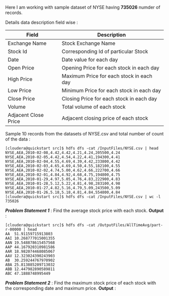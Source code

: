 Here I am working with sample dataset of NYSE having **735026** numder of records. 


Details data description field wise : 

|Field|Description|
|---|---|
|Exchange Name|Stock Exchange Name|
|Stock Id|Corresponding Id of particular Stock|
|Date|Date value for each day|
|Open Price|Opening Price for each stock in each day|
|High Price|Maximum Price for each stock in each day|
|Low Price|Minimum Price for each stock in each day|
|Close Price|Closing Price for each stock in each day|
|Volume|Total volume of each stock|
|Adjacent Close Price|Adjacent closing price of each stock|


Sample 10 records from the datasets of NYSE.csv and total number of count of the data : 
```
[cloudera@quickstart src]$ hdfs dfs -cat /InputFiles/NYSE.csv | head
NYSE,AEA,2010-02-08,4.42,4.42,4.21,4.24,205500,4.24
NYSE,AEA,2010-02-05,4.42,4.54,4.22,4.41,194300,4.41
NYSE,AEA,2010-02-04,4.55,4.69,4.39,4.42,233800,4.42
NYSE,AEA,2010-02-03,4.65,4.69,4.50,4.55,182100,4.55
NYSE,AEA,2010-02-02,4.74,5.00,4.62,4.66,222700,4.66
NYSE,AEA,2010-02-01,4.84,4.92,4.68,4.75,194800,4.75
NYSE,AEA,2010-01-29,4.97,5.05,4.76,4.83,222900,4.83
NYSE,AEA,2010-01-28,5.12,5.22,4.81,4.98,283100,4.98
NYSE,AEA,2010-01-27,4.82,5.16,4.79,5.09,243500,5.09
NYSE,AEA,2010-01-26,5.18,5.18,4.81,4.84,554800,4.84
[cloudera@quickstart src]$ hdfs dfs -cat /InputFiles/NYSE.csv | wc -l
735026
```

***Problem Statement 1*** : Find the average stock price with each stock.
**Output** :
```
[cloudera@quickstart src]$ hdfs dfs -cat /OutputFiles/AllTimeAvg/part-r-00000 | head
AA	51.91159715913803
AAI	10.268777015001355
AAN	19.548878615457568
AAP	44.167920310981586
AAR	18.982074468085067
AAV	12.323024390243903
AB	30.259244767970902
ABA	25.813885209713032
ABB	12.447982890589811
ABC	47.1888748995449
```

***Problem Statement 2*** : Find the maximum stock price of each stock with the corresponding date and maximum price.
**Output** :
```

```

